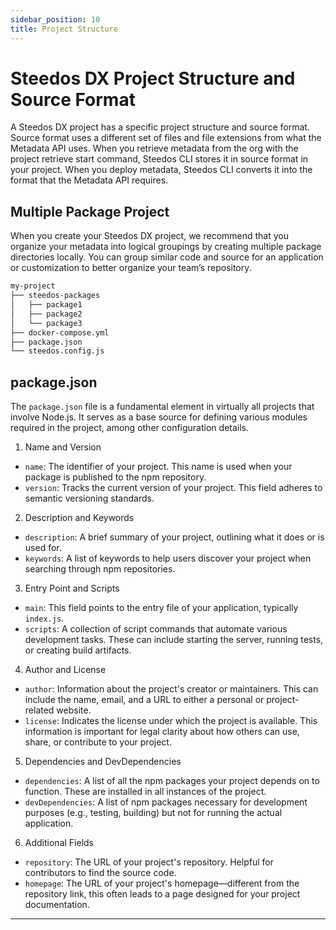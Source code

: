 ```yaml
---
sidebar_position: 10
title: Project Structure
---
```


# Steedos DX Project Structure and Source Format

A Steedos DX project has a specific project structure and source format. Source format uses a different set of files and file extensions from what the Metadata API uses. When you retrieve metadata from the org with the project retrieve start command, Steedos CLI stores it in source format in your project. When you deploy metadata, Steedos CLI converts it into the format that the Metadata API requires.

## Multiple Package Project

When you create your Steedos DX project, we recommend that you organize your metadata into logical groupings by creating multiple package directories locally. You can group similar code and source for an application or customization to better organize your team’s repository. 

```bash
my-project
├── steedos-packages
│   ├── package1
│   ├── package2
│   └── package3
├── docker-compose.yml
├── package.json
└── steedos.config.js
```

## package.json

The `package.json` file is a fundamental element in virtually all projects that involve Node.js. It serves as a base source for defining various modules required in the project, among other configuration details. 

1. Name and Version

- `name`: The identifier of your project. This name is used when your package is published to the npm repository.
- `version`: Tracks the current version of your project. This field adheres to semantic versioning standards.

2. Description and Keywords

- `description`: A brief summary of your project, outlining what it does or is used for.
- `keywords`: A list of keywords to help users discover your project when searching through npm repositories.

3. Entry Point and Scripts

- `main`: This field points to the entry file of your application, typically `index.js`.
- `scripts`: A collection of script commands that automate various development tasks. These can include starting the server, running tests, or creating build artifacts.

4. Author and License

- `author`: Information about the project's creator or maintainers. This can include the name, email, and a URL to either a personal or project-related website.
- `license`: Indicates the license under which the project is available. This information is important for legal clarity about how others can use, share, or contribute to your project.

5. Dependencies and DevDependencies

- `dependencies`: A list of all the npm packages your project depends on to function. These are installed in all instances of the project.
- `devDependencies`: A list of npm packages necessary for development purposes (e.g., testing, building) but not for running the actual application.

6. Additional Fields

- `repository`: The URL of your project's repository. Helpful for contributors to find the source code.
- `homepage`: The URL of your project's homepage—different from the repository link, this often leads to a page designed for your project documentation.

---

